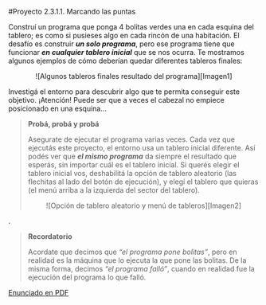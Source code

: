 #Proyecto 2.3.1.1. Marcando las puntas

Construí un programa que ponga 4 bolitas verdes una en cada esquina del tablero; es como si pusieses algo en cada rincón de una habitación. El desafío es construir **_un solo programa_**, pero ese programa tiene que funcionar **_en cualquier tablero inicial_** que se nos ocurra. Te mostramos algunos ejemplos de cómo deberían quedar diferentes tableros finales:
                
<center>
![Algunos tableros finales resultado del programa][Imagen1]
</center>

Investigá el entorno para descubrir algo que te permita conseguir este objetivo. ¡Atención! Puede ser que a veces el cabezal no empiece posicionado en una esquina...

> **Probá, probá y probá**
>
> Asegurate de ejecutar el programa varias veces. Cada vez que ejecutás este proyecto, el entorno usa un tablero inicial diferente. Así podés ver que **_el mismo programa_** da siempre el resultado que esperás, sin importar cuál es el tablero inicial. 
> Si querés elegir el tablero inicial vos, deshabilitá la opción de tablero aleatorio (las flechitas al lado del botón de ejecución), y elegí el tablero que quieras (el menú arriba a la izquierda del sector del tablero).
> <center>
> ![Opción de tablero aleatorio y menú de tableros][Imagen2]
> </center>

.

> **Recordatorio**
>
> Acordate que decimos que _“el programa pone bolitas”_, pero en realidad es la máquina que lo ejecuta la que pone las bolitas. De la misma forma, decimos _“el programa falló”_, cuando en realidad fue la ejecución del programa lo que falló. 


[Enunciado en PDF][PDF]

[Imagen1]: https://raw.githubusercontent.com/gobstones/proyectos-jr/master/Proyectos/Cap.2/2.3.1.1.Marcando%20las%20puntas/Imagen1-small.png "Algunos tableros finales resultado del programa"

[Imagen2]: https://raw.githubusercontent.com/gobstones/proyectos-jr/master/Proyectos/Cap.2/2.3.1.1.Marcando%20las%20puntas/Imagen2-small.png "Opción de tablero aleatorio y menú de tableros"

[PDF]: https://raw.githubusercontent.com/gobstones/proyectos-jr/master/Proyectos/Cap.2/2.3.1.1.Marcando%20las%20puntas/description.pdf "Enunciado de 'Marcando las puntas' en PDF"
